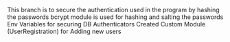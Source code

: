 This branch is to secure the authentication used in the program by hashing the passwords
bcrypt module is used for hashing and salting the passwords
Env Variables for securing DB Authenticators
Created Custom Module (UserRegistration) for Adding new users